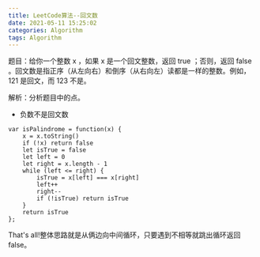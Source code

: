 ```yaml
---
title: LeetCode算法--回文数
date: 2021-05-11 15:25:02
categories: Algorithm
tags: Algorithm
---
```

题目：给你一个整数 x ，如果 x 是一个回文整数，返回 true ；否则，返回 false 。回文数是指正序（从左向右）和倒序（从右向左）读都是一样的整数。例如，121 是回文，而 123 不是。

解析：分析题目中的点。
+ 负数不是回文数
```
var isPalindrome = function(x) {
    x = x.toString()
    if (!x) return false
    let isTrue = false
    let left = 0
    let right = x.length - 1
    while (left <= right) {
        isTrue = x[left] === x[right]
        left++
        right--
        if (!isTrue) return isTrue
    }
    return isTrue
};
```
That's all!整体思路就是从俩边向中间循环，只要遇到不相等就跳出循环返回false。